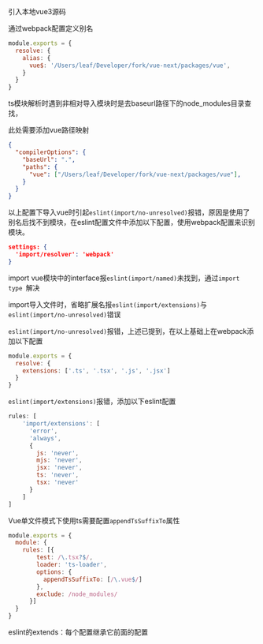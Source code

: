 引入本地vue3源码

通过webpack配置定义别名

```js 
module.exports = {
  resolve: {
    alias: {
      vue$: '/Users/leaf/Developer/fork/vue-next/packages/vue',
    }
  }
}
```

ts模块解析时遇到非相对导入模块时是去baseurl路径下的node_modules目录查找，

此处需要添加vue路径映射

```json
{
  "compilerOptions": {
    "baseUrl": ".",
    "paths": {
      "vue": ["/Users/leaf/Developer/fork/vue-next/packages/vue"],
    }
  }
}
```

以上配置下导入vue时引起`eslint(import/no-unresolved)`报错，原因是使用了别名后找不到模块，在eslint配置文件中添加以下配置，使用webpack配置来识别模块。

```json
settings: {
  'import/resolver': 'webpack'
}
```

import vue模块中的interface报`eslint(import/named)`未找到，通过`import type `解决 



import导入文件时，省略扩展名报`eslint(import/extensions)`与`eslint(import/no-unresolved)`错误

`eslint(import/no-unresolved)`报错，上述已提到，在以上基础上在webpack添加以下配置

```js
module.exports = {
  resolve: {
    extensions: ['.ts', '.tsx', '.js', '.jsx']
  }
}
```

`eslint(import/extensions)`报错，添加以下eslint配置

```js
rules: [
	'import/extensions': [
      'error',
      'always',
      {
        js: 'never',
        mjs: 'never',
        jsx: 'never',
        ts: 'never',
        tsx: 'never'
      }
    ]
]
```



Vue单文件模式下使用ts需要配置`appendTsSuffixTo`属性

```js
module.exports = {
  module: {
    rules: [{
        test: /\.tsx?$/,
        loader: 'ts-loader',
        options: {
          appendTsSuffixTo: [/\.vue$/]
        },
        exclude: /node_modules/
      }]
  }
}
```



eslint的extends：每个配置继承它前面的配置